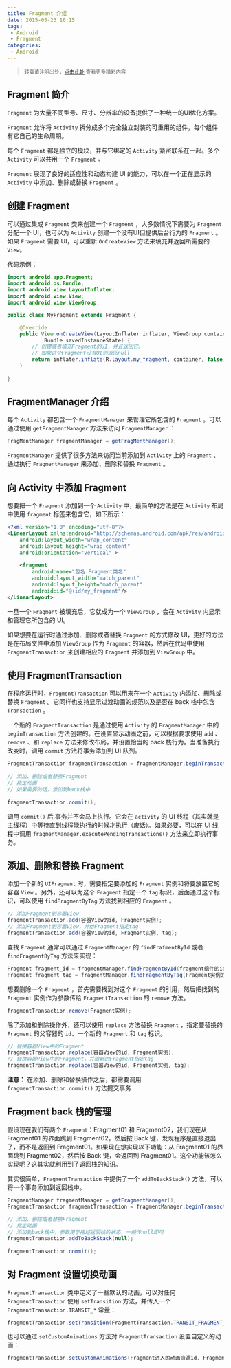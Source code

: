 ```yaml
---
title: Fragment 介绍
date: 2015-05-23 16:15
tags:
 - Android
 - Fragment
categories:
 - Android
---
```


> <small>转载请注明出处，[点击此处](https://shichaohui.github.io/) 查看更多精彩内容</small>

## Fragment 简介

`Fragment` 为大量不同型号、尺寸、分辨率的设备提供了一种统一的UI优化方案。

`Fragment` 允许将 `Activity` 拆分成多个完全独立封装的可重用的组件，每个组件有它自己的生命周期。

每个 `Fragment` 都是独立的模块，并与它绑定的 `Activity` 紧密联系在一起。多个 `Activity` 可以共用一个 `Fragment` 。

`Fragment` 展现了良好的适应性和动态构建 UI 的能力，可以在一个正在显示的 `Activity` 中添加、删除或替换 `Fragment` 。

## 创建 Fragment

可以通过集成 `Fragment` 类来创建一个 `Fragment` ，大多数情况下需要为 `Fragment` 分配一个 UI，也可以为 `Activity` 创建一个没有UI但提供后台行为的 `Fragment` 。如果 `Fragment` 需要 UI，可以重新 `OnCreateView` 方法来填充并返回所需要的 `View`。

代码示例：

```java
import android.app.Fragment;
import android.os.Bundle;
import android.view.LayoutInflater;
import android.view.View;
import android.view.ViewGroup;

public class MyFragment extends Fragment {

    @Override
    public View onCreateView(LayoutInflater inflater, ViewGroup container,
            Bundle savedInstanceState) {
        // 创建或者填充Fragment的UI，并且返回它。
        // 如果这个Fragment没有UI则返回null
        return inflater.inflate(R.layout.my_fragment, container, false);
    }
    
}  
```

## FragmentManager 介绍

每个 `Activity` 都包含一个 `FragmentManager` 来管理它所包含的 `Fragment` 。可以通过使用 `getFragmentManager` 方法来访问 `FragmentManager` ：

```java
FragMentManager fragmentManager = getFragMentManager();
```

`FragmentManager` 提供了很多方法来访问当前添加到 `Activity` 上的 `Fragment` 、通过执行 `FragmentManager` 来添加、删除和替换 `Fragment` 。

## 向 Activity 中添加 Fragment

想要把一个 `Fragment` 添加到一个 `Activity` 中，最简单的方法是在 `Activity` 布局中使用 `fragment` 标签来包含它，如下所示：

```xml
<?xml version="1.0" encoding="utf-8"?>
<LinearLayout xmlns:android="http://schemas.android.com/apk/res/android"
    android:layout_width="wrap_content"
    android:layout_height="wrap_content"
    android:orientation="vertical" >
    
    <fragment 
        android:name="包名.Fragment类名"
        android:layout_width="match_parent"
        android:layout_height="match_parent"
        android:id="@+id/my_fragment"/>
</LinearLayout>
```

一旦一个 `Fragment` 被填充后，它就成为一个 `ViewGroup` ，会在 `Activity` 内显示和管理它所包含的 UI。

如果想要在运行时通过添加、删除或者替换 `Fragment` 的方式修改 UI，更好的方法是在布局文件中添加 `ViewGroup` 作为 `Fragment` 的容器，然后在代码中使用 `FragmentTransaction` 来创建相应的 `Fragment` 并添加到 `ViewGroup` 中。

## 使用 FragmentTransaction

在程序运行时，`FragmentTransaction` 可以用来在一个 `Activity` 内添加、删除或替换 `Fragment` 。它同样也支持显示过渡动画的规范以及是否在 back 栈中包含 `Transaction` 。

一个新的 `FragmentTransaction` 是通过使用 `Activity` 的 `FragmentManager` 中的 `beginTransaction` 方法创建的。在设置显示动画之前，可以根据要求使用 `add` 、 `remove` 、和 `replace` 方法来修改布局，并设置恰当的 back 栈行为。当准备执行改变时，调用 `commit` 方法将事务添加到 UI 队列。

```java
FragmentTransaction fragmentTransaction = fragmentManager.beginTransaction();
        
// 添加、删除或者替换Fragment
// 指定动画
// 如果需要的话，添加到back栈中
        
fragmentTransaction.commit();  
```

调用 `commit()` 后,事务并不会马上执行。它会在 `activity` 的 UI 线程（其实就是主线程）中等待直到线程能执行的时候才执行（废话）。如果必要，可以在 UI 线程中调用 `fragmentManager.executePendingTransactions()` 方法来立即执行事务。

## 添加、删除和替换 Fragment

添加一个新的 `UIFragment` 时，需要指定要添加的 `Fragment` 实例和将要放置它的容器 `View` 。另外，还可以为这个 `Fragment` 指定一个 `tag` 标识，后面通过这个标识，可以使用 `findFragmentByTag` 方法找到相应的 `Fragment` 。

```java
// 添加Fragment到容器View
fragmentTransaction.add(容器View的id, Fragment实例);
// 添加Fragment到容器View，并给Fragment指定tag
fragmentTransaction.add(容器View的id, Fragment实例, tag);  
```

查找 `Fragment` 通常可以通过 `FragmentManager` 的 `findFrafmentById` 或者 `findFragmentByTag` 方法来实现：

```java
Fragment fragment_id = fragmentManager.findFragmentById(fragment组件的id);
Fragment fragment_tag = fragmentManager.findFragmentByTag(Fragment实例的tag);
```

想要删除一个 `Fragment` ，首先需要找到对这个 `Fragment` 的引用，然后把找到的 `Fragment` 实例作为参数传给 `FragmentTransaction` 的 `remove` 方法。

```java
fragmentTransaction.remove(Fragment实例);
```

除了添加和删除操作外，还可以使用 `replace` 方法替换 `Fragment` ，指定要替换的 `Fragment` 的父容器的 `id`、一个新的 `Fragment` 和 `tag` 标识。

```java
// 替换容器View中的Fragment
fragmentTransaction.replace(容器View的id, Fragment实例);
// 替换容器View中的Fragment，并给新的Fragment指定tag
fragmentTransaction.replace(容器View的id, Fragment实例, tag);  
```

**注意：** 在添加、删除和替换操作之后，都需要调用 `fragmentTransaction.commit()` 方法提交事务

## Fragment back 栈的管理

假设现在我们有两个 `Fragment`：Fragment01 和 Fragment02，我们现在从 Fragment01 的界面跳到 Fragment02，然后按 Back 键，发现程序是直接退出了，而不是返回到 Fragment01。如果现在想实现以下功能：从 Fragment01 的界面跳到 Fragment02，然后按 Back 键，会返回到 Fragment01。这个功能该怎么实现呢？这其实就利用到了返回栈的知识。

其实很简单，`FragmentTransaction` 中提供了一个 `addToBackStack()` 方法，可以将一个事务添加到返回栈中。

```java
FragmentManager fragmentManager = getFragmentManager();
FragmentTransaction fragmentTransaction = fragmentManager.beginTransaction();
        
// 添加、删除或者替换Fragment
// 指定动画
// 添加到back栈中，参数用于描述返回栈的状态，一般传null即可
fragmentTransaction.addToBackStack(null);
        
fragmentTransaction.commit();  
```

## 对 Fragment 设置切换动画

`FragmentTransaction` 类中定义了一些默认的动画，可以对任何 `FragmentTransaction` 使用 `setTransition` 方法，并传入一个 `FragmentTransaction.TRANSIT_*` 常量：

```java
fragmentTransaction.setTransition(FragmentTransaction.TRANSIT_FRAGMENT_OPEN);  
```

也可以通过 `setCustomAnimations` 方法对 `FragmentTransaction` 设置自定义的动画：

```java
fragmentTransaction.setCustomAnimations(Fragment进入的动画资源id, Fragment退出的动画资源id);  
```